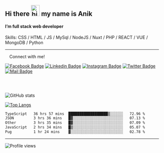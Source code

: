 ## Hi there <img src="https://user-images.githubusercontent.com/1303154/88677602-1635ba80-d120-11ea-84d8-d263ba5fc3c0.gif" width="28px" height="36" alt="hi"> my name is Anik

#### I’m full stack web developer

Skills:  CSS / HTML / JS / MySql / NodeJS / Nuxt / PHP / REACT / VUE / MongoDB / Python


---

&emsp;Connect with me!

<a href="https://www.facebook.com/anik.aritro" target="_blank">![Facebook Badge](https://img.shields.io/badge/Facebook-1877F2?style=for-the-badge&logo=facebook&logoColor=white)</a> [![Linkedin Badge](https://img.shields.io/badge/LinkedIn-0077B5?style=for-the-badge&logo=linkedin&logoColor=white)](https://www.linkedin.com/in/anik-hossain-dev) [![Instagram Badge](https://img.shields.io/badge/Instagram-E4405F?style=for-the-badge&logo=instagram&logoColor=white)](https://www.instagram.com/aritro.anik) [![Twitter Badge](https://img.shields.io/badge/Twitter-1DA1F2?style=for-the-badge&logo=twitter&logoColor=white)](https://twitter.com/AritroAnik) [![Mail Badge](https://img.shields.io/badge/Gmail-D14836?style=for-the-badge&logo=gmail&logoColor=white)](mailto:anik.wdev@gmail.com)

</br>
</br>


![GitHub stats](https://github-readme-stats.vercel.app/api?username=anik-hossain&show_icons=true&theme=monokai)

[![Top Langs](https://github-readme-stats.vercel.app/api/top-langs/?username=anik-hossain&layout=compact&theme=monokai)](https://github.com/anik-hossain)

<!--START_SECTION:waka-->

```txt
TypeScript   36 hrs 57 mins  ██████████████████▒░░░░░░   72.96 %
JSON         3 hrs 36 mins   █▓░░░░░░░░░░░░░░░░░░░░░░░   07.13 %
Other        3 hrs 35 mins   █▓░░░░░░░░░░░░░░░░░░░░░░░   07.09 %
JavaScript   2 hrs 34 mins   █▒░░░░░░░░░░░░░░░░░░░░░░░   05.07 %
Pug          1 hr 24 mins    ▓░░░░░░░░░░░░░░░░░░░░░░░░   02.78 %
```

<!--END_SECTION:waka-->
---

![Profile views](https://gpvc.arturio.dev/anik-hossain)  
